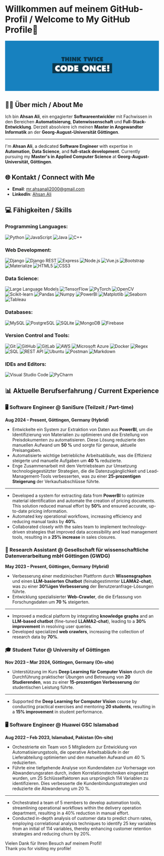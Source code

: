 # Willkommen auf meinem GitHub-Profil / Welcome to My GitHub Profile👋

![Profile Background](./5877770.png)


## 👨‍💻 Über mich / About Me
Ich bin **Ahsan Ali**, ein engagierter **Softwareentwickler** mit Fachwissen in den Bereichen **Automatisierung**, **Datenwissenschaft** und **Full-Stack-Entwicklung**. Derzeit absolviere ich meinen **Master in Angewandter Informatik** an der **Georg-August-Universität Göttingen**.

___

I'm **Ahsan Ali**, a dedicated **Software Engineer** with expertise in **Automation**, **Data Science**, and **full-stack development**. Currently pursuing my **Master's in Applied Computer Science** at **Georg-August-Universität, Göttingen**.



## 🌐 Kontakt / Connect with Me
- **Email**: [mr.ahsanali2000@gmail.com](mailto:mr.ahsanali2000@gmail.com)
- **LinkedIn**: [Ahsan Ali](https://www.linkedin.com/in/ahsan-ali)



## 💻 Fähigkeiten / Skills
### Programming Languages:
![Python](https://img.shields.io/badge/Python-3776AB?style=for-the-badge&logo=python&logoColor=white)
![JavaScript](https://img.shields.io/badge/JavaScript-F7DF1E?style=for-the-badge&logo=javascript&logoColor=black)
![Java](https://img.shields.io/badge/Java-007396?style=for-the-badge&logo=java&logoColor=white)
![C++](https://img.shields.io/badge/C++-00599C?style=for-the-badge&logo=cplusplus&logoColor=white)

### Web Development:
![Django](https://img.shields.io/badge/Django-092E20?style=for-the-badge&logo=django&logoColor=white)
![Django REST](https://img.shields.io/badge/Django%20REST-ff1709?style=for-the-badge&logo=django&logoColor=white)
![Express](https://img.shields.io/badge/Express-000000?style=for-the-badge&logo=express&logoColor=white)
![Node.js](https://img.shields.io/badge/Node.js-339933?style=for-the-badge&logo=nodedotjs&logoColor=white)
![Vue.js](https://img.shields.io/badge/Vue.js-4FC08D?style=for-the-badge&logo=vuedotjs&logoColor=white)
![Bootstrap](https://img.shields.io/badge/Bootstrap-7952B3?style=for-the-badge&logo=bootstrap&logoColor=white)
![Materialize](https://img.shields.io/badge/Materialize-EE6E73?style=for-the-badge&logo=material-design&logoColor=white)
![HTML5](https://img.shields.io/badge/HTML5-E34F26?style=for-the-badge&logo=html5&logoColor=white)
![CSS3](https://img.shields.io/badge/CSS3-1572B6?style=for-the-badge&logo=css3&logoColor=white)

### Data Science:
![Large Language Models](https://img.shields.io/badge/Large%20Language%20Models-00599C?style=for-the-badge&logo=ai&logoColor=white)
![TensorFlow](https://img.shields.io/badge/TensorFlow-FF6F00?style=for-the-badge&logo=tensorflow&logoColor=white)
![PyTorch](https://img.shields.io/badge/PyTorch-EE4C2C?style=for-the-badge&logo=pytorch&logoColor=white)
![OpenCV](https://img.shields.io/badge/OpenCV-5C3EE8?style=for-the-badge&logo=opencv&logoColor=white)
![Scikit-learn](https://img.shields.io/badge/Scikit--learn-F7931E?style=for-the-badge&logo=scikit-learn&logoColor=white)
![Pandas](https://img.shields.io/badge/Pandas-150458?style=for-the-badge&logo=pandas&logoColor=white)
![Numpy](https://img.shields.io/badge/Numpy-013243?style=for-the-badge&logo=numpy&logoColor=white)
![PowerBI](https://img.shields.io/badge/PowerBI-F2C811?style=for-the-badge&logo=powerbi&logoColor=black)
![Matplotlib](https://img.shields.io/badge/Matplotlib-11557C?style=for-the-badge&logo=matplotlib&logoColor=white)
![Seaborn](https://img.shields.io/badge/Seaborn-4B8BBE?style=for-the-badge&logo=python&logoColor=white)
![Tableau](https://img.shields.io/badge/Tableau-E97627?style=for-the-badge&logo=tableau&logoColor=white)

### Databases:
![MySQL](https://img.shields.io/badge/MySQL-4479A1?style=for-the-badge&logo=mysql&logoColor=white)
![PostgreSQL](https://img.shields.io/badge/PostgreSQL-4169E1?style=for-the-badge&logo=postgresql&logoColor=white)
![SQLite](https://img.shields.io/badge/SQLite-003B57?style=for-the-badge&logo=sqlite&logoColor=white)
![MongoDB](https://img.shields.io/badge/MongoDB-47A248?style=for-the-badge&logo=mongodb&logoColor=white)
![Firebase](https://img.shields.io/badge/Firebase-FFCA28?style=for-the-badge&logo=firebase&logoColor=white)

### Version Control and Tools:
![Git](https://img.shields.io/badge/Git-F05032?style=for-the-badge&logo=git&logoColor=white)
![GitHub](https://img.shields.io/badge/GitHub-181717?style=for-the-badge&logo=github&logoColor=white)
![GitLab](https://img.shields.io/badge/GitLab-FC6D26?style=for-the-badge&logo=gitlab&logoColor=white)
![AWS](https://img.shields.io/badge/AWS-232F3E?style=for-the-badge&logo=amazonaws&logoColor=white)
![Microsoft Azure](https://img.shields.io/badge/Microsoft%20Azure-0089D6?style=for-the-badge&logo=microsoftazure&logoColor=white)
![Docker](https://img.shields.io/badge/Docker-2496ED?style=for-the-badge&logo=docker&logoColor=white)
![Regex](https://img.shields.io/badge/Regex-00599C?style=for-the-badge&logo=regex&logoColor=white)
![SQL](https://img.shields.io/badge/SQL-003B57?style=for-the-badge&logo=sql&logoColor=white)
![REST API](https://img.shields.io/badge/REST%20API-FF6F00?style=for-the-badge&logo=restapi&logoColor=white)
![Ubuntu](https://img.shields.io/badge/Ubuntu-E95420?style=for-the-badge&logo=ubuntu&logoColor=white)
![Postman](https://img.shields.io/badge/Postman-FF6C37?style=for-the-badge&logo=postman&logoColor=white)
![Markdown](https://img.shields.io/badge/Markdown-000000?style=for-the-badge&logo=markdown&logoColor=white)

### IDEs and Editors:
![Visual Studio Code](https://img.shields.io/badge/Visual%20Studio%20Code-0078D4?style=for-the-badge&logo=visual-studio-code&logoColor=white)
![PyCharm](https://img.shields.io/badge/PyCharm-000000?style=for-the-badge&logo=pycharm&logoColor=white)





## 📊 Aktuelle Berufserfahrung / Current Experience

### 🖥️ Software Engineer @ SaniSure (Teilzeit / Part-time)
**Aug 2024 – Present, Göttingen, Germany (Hybrid)**

- Entwickelte ein System zur Extraktion von Daten aus **PowerBI**, um die Identifizierung von Materialien zu optimieren und die Erstellung von Preisdokumenten zu automatisieren. Diese Lösung reduzierte den manuellen Aufwand um **50 %** und sorgte für genaue, aktuelle Preisangaben.
- Automatisierte wichtige betriebliche Arbeitsabläufe, was die Effizienz steigerte und manuelle Aufgaben um **40 %** reduzierte.
- Enge Zusammenarbeit mit dem Vertriebsteam zur Umsetzung technologiegestützter Strategien, die die Datenzugänglichkeit und Lead-Management-Tools verbesserten, was zu einer **25-prozentigen Steigerung** der Verkaufsabschlüsse führte.
  
<hr>

- Developed a system for extracting data from **PowerBI** to optimize material identification and automate the creation of pricing documents. This solution reduced manual effort by **50%** and ensured accurate, up-to-date pricing information.
- Automated key operational workflows, increasing efficiency and reducing manual tasks by **40%**.
- Collaborated closely with the sales team to implement technology-driven strategies that improved data accessibility and lead management tools, resulting in a **25% increase** in sales closures.



### 📡 Research Assistant @ Gesellschaft für wissenschaftliche Datenverarbeitung mbH Göttingen (GWDG)
**May 2023 – Present, Göttingen, Germany (Hybrid)**

- Verbesserung einer medizinischen Plattform durch **Wissensgraphen** und einen **LLM-basierten Chatbot** (feinabgestimmter **LLAMA2-chat**), was zu einer **30%igen Verbesserung** der Benutzeranfrage-Lösungen führte.
- Entwicklung spezialisierter **Web-Crawler**, die die Erfassung von Forschungsdaten um **70 %** steigerten.

<hr>

- Improved a medical platform by integrating **knowledge graphs** and an **LLM-based chatbot** (fine-tuned **LLAMA2-chat**), leading to a **30% improvement** in resolving user queries.
- Developed specialized **web crawlers**, increasing the collection of research data by **70%**.


### 🎓 Student Tutor @ University of Göttingen
**Nov 2023 – Mar 2024, Göttingen, Germany (On-site)**

- Unterstützung im Kurs **Deep Learning für Computer Vision** durch die Durchführung praktischer Übungen und Betreuung von **20 Studierenden**, was zu einer **15-prozentigen Verbesserung** der studentischen Leistung führte.

<hr>

- Supported the **Deep Learning for Computer Vision** course by conducting practical exercises and mentoring **20 students**, resulting in a **15% improvement** in student performance.


### 🖥️ Software Engineer @ Huawei GSC Islamabad
**Aug 2022 – Feb 2023, Islamabad, Pakistan (On-site)**

- Orchestrierte ein Team von 5 Mitgliedern zur Entwicklung von Automatisierungstools, die operative Arbeitsabläufe in der Lieferabteilung optimierten und den manuellen Aufwand um 40 % reduzierten.
- Führte eine tiefgehende Analyse von Kundendaten zur Vorhersage von Abwanderungsraten durch, indem Korrelationstechniken eingesetzt wurden, um 25 Schlüsselfaktoren aus ursprünglich 114 Variablen zu identifizieren. Dies verbesserte die Kundenbindungsstrategien und reduzierte die Abwanderung um 20 %.

<hr>

- Orchestrated a team of 5 members to develop automation tools, streamlining operational workflows within the delivery operation department, resulting in a 40% reduction in manual effort.
- Conducted in-depth analysis of customer data to predict churn rates, employing correlational analysis techniques to identify 25 key variables from  an initial of 114 variables, thereby enhancing customer retention strategies and reducing churn by 20%.




Vielen Dank für Ihren Besuch auf meinem Profil!  
Thank you for visiting my profile!

